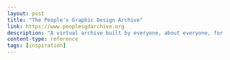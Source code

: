```yaml
---
layout: post
title: "The People's Graphic Design Archive"
link: https://www.peoplesgdarchive.org
description: "A virtual archive built by everyone, about everyone, for everyone."
content-type: reference
tags: [inspiration]
---
```


